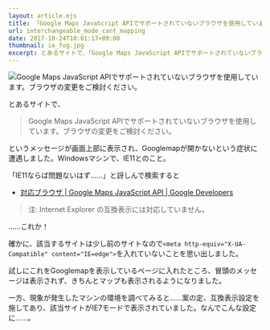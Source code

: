 ```yaml
---
layout: article.ejs
title: 「Google Maps JavaScript APIでサポートされていないブラウザを使用しています」というメッセージが表示される
url: interchangeable_mode_cant_mapping
date: 2017-10-24T10:01:17+09:00
thumbnail: ie_fog.jpg
excerpt: とあるサイトで、「Google Maps JavaScript APIでサポートされていないブラウザを使用しています。ブラウザの変更をご検討ください。」というメッセージが画面上部に表示され、Googlemapが開かないという症状に遭遇しました。Windowsマシンで、IE11とのこと。
---
```


![Google Maps JavaScript APIでサポートされていないブラウザを使用しています。ブラウザの変更をご検討ください。](../img/googlemapjsapi_error-20171023.jpg)

とあるサイトで、

> Google Maps JavaScript APIでサポートされていないブラウザを使用しています。ブラウザの変更をご検討ください。

というメッセージが画面上部に表示され、Googlemapが開かないという症状に遭遇しました。Windowsマシンで、IE11とのこと。

「IE11ならば問題ないはず……」と訝しんで検索すると

* [対応ブラウザ  |  Google Maps JavaScript API  |  Google Developers](https://developers.google.com/maps/documentation/javascript/browsersupport?hl=ja)

> 注: Internet Explorer の互換表示には対応していません。

……これか！

確かに、該当するサイトは少し前のサイトなので`<meta http-equiv="X-UA-Compatible" content="IE=edge">`を入れていないことを思い出しました。

試しにこれをGooglemapを表示しているページに入れたところ、冒頭のメッセージは表示されず、きちんとマップも表示されるようになりました。

一方、現象が発生したマシンの環境を調べてみると……案の定、互換表示設定を施してあり、該当サイトがIE7モードで表示されていました。なんでこんな設定に……。